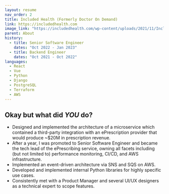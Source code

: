 ```yaml
---
layout: resume
nav_order: 2
title: Included Health (Formerly Doctor On Demand)
link: https://includedhealth.com
image_link: "https://includedhealth.com/wp-content/uploads/2021/11/Included_Logo_RGB.png"
parent: About
history:
  - title: Senior Software Engineer
    dates: "Oct 2022 - Jan 2023"
  - title: Backend Engineer
    dates: "Oct 2021 - Oct 2022"
languages:
  - React
  - Vue
  - Python
  - Django
  - PostgreSQL
  - Terraform
  - AWS
---
```


## Okay but what did ***YOU*** do?

- Designed and implemented the architecture of a microservice which contained a third-party integration with an ePrescription provider that would produce ~$20M in prescription revenue.
- After a year, I was promoted to Senior Software Engineer and became the tech lead of the ePrescribing service, owning all facets including (but not limited to) performance monitoring, CI/CD, and AWS infrastructure.
- Implemented an event-driven architecture via SNS and SQS on AWS.
- Developed and implemented internal Python libraries for highly specific use cases.
- Consistently met with a Product Manager and several UI/UX designers as a technical expert to scope features.